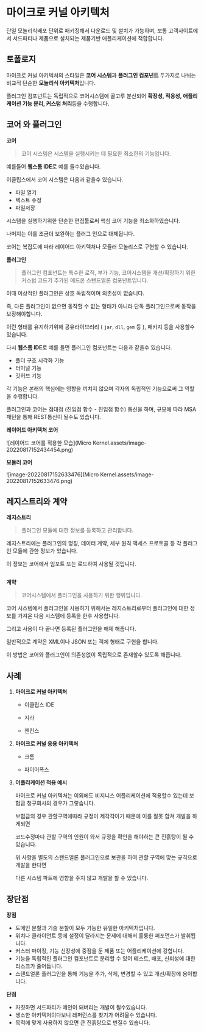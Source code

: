 # 마이크로 커널 아키텍처

단일 모놀리식배포 단위로 패키징해서 다운로드 및 설치가 가능하며, 보통 고객사이트에서 서드파티나 제품으로 설치되는 제품기반 애플리케이션에 적합합니다.



## 토폴로지

마이크로 커널 아키텍처의 스타일은 **코어 시스템**과 **플러그인 컴포넌트** 두가지로 나뉘는 비교적 단순한 **모놀리식 아키텍처**입니다.

플러그인 컴포넌트는 독립적으로 코어시스템에 골고루 분산되어 **확장성, 적응성, 애플리케이션 기능 분리, 커스텀 처리**등을 수행합니다.



## 코어 와 플러그인

**코어**

>  코어 시스템은 시스템을 실행시키는 데 필요한 최소한의 기능입니다.

예를들어 **웹스톰 IDE**로 예를 들수있습니다.

이클립스에서 코어 시스템은 다음과 같을수 있습니다.

- 파일 열기
- 텍스트 수정
- 파일저장

시스템을 실행하기위한 단순한 편집툴로써 핵심 코어 기능을 최소화하였습니다.

나머지는 이를 조금더 보완하는 플러그 인으로 대체됩니다.

코어는 복잡도에 따라 레이어드 아키텍처나 모듈러 모놀리스로 구현할 수 있습니다.



**플러그인**

> 플러그인 컴포넌트는 특수한 로직, 부가 기능, 코어시스템을 개선/확장하기 위한 커스텀 코드가 추가된 에드온 스탠드얼론 컴포넌트입니다.

이때 이상적인 플러그인은 상호 독립적이며 의존성이 없습니다.

즉, 다른 플러그인이 없으면 동작할 수 없는 형태가 아니라 단독 플러그인으로써 동작을 보장해야합니다.

이런 형태를 유지하기위해 공유라이브러리 ( `jar`, `dll`, `gem` 등 ), 패키지 등을 사용할수 있습니다.

다시 **웹스톰 IDE**로 예를 들면 플러그인 컴포넌트는 다음과 같을수 있습니다.

- 폴더 구조 시각화 기능
- 터미널 기능
- 깃허브 기능

각 기능은 본래의 핵심에는 영향을 끼치지 않으며 각자의 독립적인 기능으로써 그 역할을 수행합니다.

플러그인과 코어는 점대점 (진입점 함수 - 진입점 함수) 통신을 하며, 규모에 따라 MSA패턴을 통해 REST통신이 될수도 있습니다.





**레이어드 아키텍처 코어**

![레이어드 코어를 적용한 모습](Micro Kernel.assets/image-20220817152434454.png) 



**모듈러 코어**

![image-20220817152633476](Micro Kernel.assets/image-20220817152633476.png) 





## 레지스트리와 계약

**레지스트리**

> 플러그인 모듈에 대한 정보를 등록하고 관리합니다.

레지스트리에는 플러그인의 명칭, 데이터 계약, 세부 원격 액세스 프로토콜 등 각 플러그인 모듈에 관한 정보가 있습니다.

이 정보는 코어에서 임포트 또는 로드하여 사용될 것입니다.

```
```





**계약**

> 코어시스템에서 플러그인을 사용하기 위한 행위입니다.

코어 시스템에서 플러그인을 사용하기 위해서는 레지스트리로부터 플러그인에 대한 정보를 가져온 다음 시스템에 등록을 한후 사용합니다. 

그리고 사용이 다 끝나면 등록된 플러그인을 해제 해줍니다.

일반적으로 계약은 XML이나 JSON 또는 객체 형태로 구현을 합니다.

이 방법은 코어와 플러그인이 의존성없이 독립적으로 존재할수 있도록 해줍니다.





## 사례

1. **마이크로 커널 아키텍처**

   - 이클립스 IDE

   - 지라

   - 젠킨스

2. **마이크로 커널 응용 아키텍처**

   - 크롬

   - 파이어폭스

3. **어플리케이션 적용 예시**

   마이크로 커널 아키텍처는 이외에도 비지니스 어플리케이션에 적용할수 있는데 보험금 청구회사의 경우가 그렇습니다.

   보험금의 경우 관할구역에따라 규정이 제각각이기 때문에 이를 잘못 합쳐 개발을 하게되면 

   코드수정마다 관할 구역의 인원이 와서 규정을 확인을 해야하는 큰 진흙탕이 될 수 있습니다.

   위 사항을 별도의 스탠드얼론 플러그인으로 보관을 하여 관할 구역에 맞는 규칙으로 개발을 한다면 

   다른 시스템 파트에 영향을 주지 않고 개발을 할 수 있습니다.





## 장단점

**장점**

- 도메인 분할과 기술 분할이 모두 가능한 유일한 아키텍처입니다.
- 위치나 클라이언트 등에 설정이 달라지는 문제에 대해서 훌륭한 퍼포먼스가 발휘됩니다.
- 커스터 마이징, 기능 신장성에 중점을 둔 제품 또는 어플리케이션에 강합니다.
- 기능을 독립적인 플러그인 컴포넌트로 분리할 수 있어 테스트, 배포, 신뢰성에 대한 리스크가 줄어듭니다.
- 스탠드얼론 플러그인을 통해 기능을 추가, 삭제, 변경할 수 있고 개선/확장에 용이합니다.



**단점**

- 자칫하면 서드파티가 메인이 돼버리는 개발이 될수있습니다.
- 생소한 아키텍처이다보니 레퍼런스를 찾기가 어려울수 있습니다.
- 목적에 맞게 사용하지 않으면 큰 진흙탕으로 번질수 있습니다.